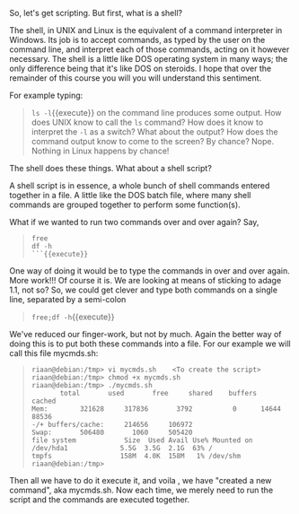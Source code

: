 So, let's get scripting. But first, what is a shell?

The shell, in UNIX and Linux is the equivalent of a command interpreter in Windows. Its job is to accept commands, as typed by the user on the command line, and interpret each of those commands, acting on it however necessary. The shell is a little like DOS operating system in many ways; the only difference being that it's like DOS on steroids. I hope that over the remainder of this course you will you will understand this sentiment.

For example typing:
> `ls -l`{{execute}}
on the command line produces some output. How does UNIX know to call the `ls` command? How does it know to interpret the `-l` as a switch? What about the output? How does the command output know to come to the screen? By chance? Nope. Nothing in Linux happens by chance!

The shell does these things. What about a shell script? 

A shell script is in essence, a whole bunch of shell commands entered together in a file. A little like the DOS batch file, where many shell commands are grouped together to perform some function(s).

What if we wanted to run two commands over and over again? Say,
> ```
> free
> df -h
> ```{{execute}}

One way of doing it would be to type the commands in over and over again. More work!!! Of course it is. We are looking at means of sticking to adage 1.1, not so? So, we could get clever and type both commands on a single line, separated by a semi-colon
> `free;df -h`{{execute}}

We've reduced our finger-work, but not by much. Again the better way of doing this is to put both these commands into a file. For our example we will call this file mycmds.sh:
> ```
> riaan@debian:/tmp> vi mycmds.sh    <To create the script>
> riaan@debian:/tmp> chmod +x mycmds.sh
> riaan@debian:/tmp> ./mycmds.sh
> 	     total       used       free     shared    buffers     cached
> Mem:        321628     317836       3792          0      14644      88536
> -/+ buffers/cache:     214656     106972
> Swap:       506480       1060     505420
> file system            Size  Used Avail Use% Mounted on
> /dev/hda1             5.5G  3.5G  2.1G  63% /
> tmpfs                 158M  4.0K  158M   1% /dev/shm
> riaan@debian:/tmp>
> ```
  
Then all we have to do it execute it, and voila , we have "created a new command", aka mycmds.sh. Now each time, we merely need to run the script and the commands are executed together.
  
<br/>
